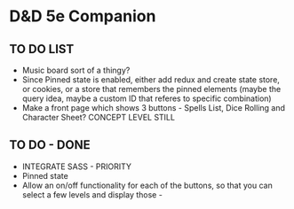 # D&D 5e Companion

## TO DO LIST
- Music board sort of a thingy?
- Since Pinned state is enabled, either add redux and create state store, or cookies, or a store that remembers the pinned elements (maybe the query idea, maybe a custom ID that referes to specific combination)
- Make a front page which shows 3 buttons - Spells List, Dice Rolling and Character Sheet? CONCEPT LEVEL STILL

## TO DO - DONE
- INTEGRATE SASS - PRIORITY
- Pinned state
- Allow an on/off functionality for each of the buttons, so that you can select a few levels and display those -